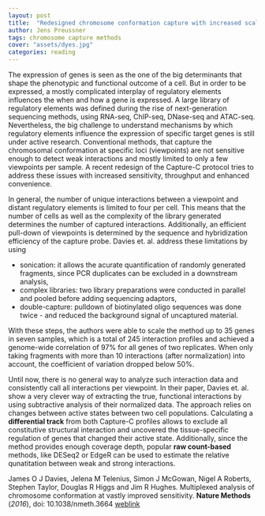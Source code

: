```yaml
---
layout: post
title:  "Redesigned chromosome conformation capture with increased scalability and sensitivity"
author: Jens Preussner
tags: chromosome capture methods
cover: "assets/dyes.jpg"
categories: reading
---
```


The expression of genes is seen as the one of the big determinants that shape the phenotypic and functional outcome of a cell.
But in order to be expressed, a mostly complicated interplay of regulatory elements influences the when and how a gene is expressed. A large library of regulatory elements was defined during the rise of next-generation sequencing methods, using RNA-seq, ChIP-seq, DNase-seq and ATAC-seq. 
Nevertheless, the big challenge to understand mechanisms by which regulatory elements influence the expression of specific target genes is still under active research.
Conventional methods, that capture the chromosomal conformation at specific loci (viewpoints) are not sensitive enough to detect weak interactions and mostly limited to only a few viewpoints per sample.
A recent redesign of the Capture-C protocol tries to address these issues with increased sensitivity, throughput and enhanced convenience.

In general, the number of unique interactions between a viewpoint and distant regulatory elements is limited to four per cell. This means that the number of cells as well as the complexity of the library generated determines the number of captured interactions.
Additionally, an efficient pull-down of viewpoints is determined by the sequence and hybridization efficiency of the capture probe. Davies et. al. address these limitations by using

* sonication: it allows the acurate quantification of randomly generated fragments, since PCR duplicates can be excluded in a downstream analysis,
* complex libraries: two library preparations were conducted in parallel and pooled before adding sequencing adaptors,
* double-capture: pulldown of biotinylated oligo sequences was done twice - and reduced the background signal of uncaptured material.

With these steps, the authors were able to scale the method up to 35 genes in seven samples, which is a total of 245 interaction profiles and achieved a genome-wide correlation of 97% for all genes of two replicates.
When only taking fragments with more than 10 interactions (after normalization) into account, the coefficient of variation dropped below 50%.

Until now, there is no general way to analyze such interaction data and consistently call all interactions per viewpoint. In their paper, Davies et. al. show a very clever way of extracting the true, functional interactions by using subtractive analysis of their normalized data.
The approach relies on changes between active states between two cell populations. Calculating a **differential track** from both Capture-C profiles allows to exclude all constitutive structural interaction and uncovered the tissue-specific regulation of genes that changed their active state.
Additionally, since the method provides enough coverage depth, popular **raw count-based** methods, like DESeq2 or EdgeR can be used to estimate the relative qunatitation between weak and strong interactions.

James O J Davies, Jelena M Telenius, Simon J McGowan, Nigel A Roberts, Stephen Taylor, Douglas R Higgs and Jim R Hughes. Multiplexed analysis of chromosome conformation at vastly improved sensitivity. **Nature Methods** (*2016*), doi: 10.1038/nmeth.3664 [weblink](http://www.nature.com/nmeth/journal/v13/n1/full/nmeth.3664.html)
